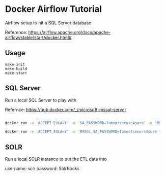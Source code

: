 # Docker Airflow Tutorial

Airflow setup to hit a SQL Server database

Reference: https://airflow.apache.org/docs/apache-airflow/stable/start/docker.html#

## Usage

```
make init
make build
make start
```

## SQL Server

Run a local SQL Server to play with.

Refernce: https://hub.docker.com/_/microsoft-mssql-server

``` bash

docker run -e 'ACCEPT_EULA=Y' -e 'SA_PASSWORD=Iamnotsecure4sure' -e 'MSSQL_PID=Express' -p 1433:1433 -d mcr.microsoft.com/mssql/server:2017-latest-ubuntu

docker run -e 'ACCEPT_EULA=Y' -e 'MSSQL_SA_PASSWORD=Iamnotsecure4sure' --name 'sql-2019' -p 1433:1433 -d mcr.microsoft.com/mssql/server:2019-latest`.

```

## SOLR

Run a local SOLR instance to put the ETL data into

username: solr
password: SolrRocks